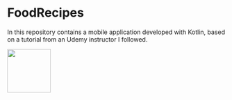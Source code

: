 # FoodRecipes
In this repository contains a mobile application developed with Kotlin, based on a tutorial from an Udemy instructor I followed.


<img src="https://user-images.githubusercontent.com/66571666/232256687-33fcc4d1-56bb-4e49-9b87-8725ed6d4763.png" width="100" height="100">
